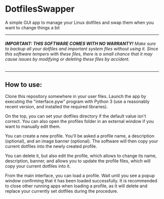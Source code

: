 # DotfilesSwapper

A simple GUI app to manage your Linux dotfiles and swap them when you want to change things a bit

---

###### **IMPORTANT: THIS SOFTWARE COMES WITH NO WARRANTY!** Make sure to backup all your dotfiles and important system files without using it. Since this software tempers with these files, there is a small chance that it may cause issues by modifying or deleting these files by accident.

---

## How to use:

Clone this repository somewhere in your user files. Launch the app by executing the "interface.pyw" program with Python 3 (use a reasonably recent version, and installed the required libraries).

On the top, you can set your dotfiles directory if the default value isn't correct. You can also open the profiles folder in an external window if you want to manually edit them.

You can create a new profile. You'll be asked a profile name, a description (optional), and an image banner (optional). The software will then copy your current dotfiles into the newly created profile.

You can delete it, but also edit the profile, which allows to change its name, description, banner, and allows you to update the profile files, which will copy your current dotfiles into it.

From the main interface, you can load a profile. Wait until you see a popup window confirming that it has been loaded successfully. It is recommended to close other running apps when loading a profile, as it will delete and replace your currently set dotfiles during the procedure.
